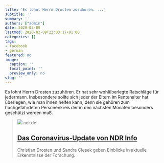 ```yaml
---
title: 'Es lohnt Herrn Drosten zuzuhören. ...'
subtitle: ''
summary: ''
authors: ["admin"]
date: 2020-03-09
lastmod: 2020-03-09T22:03:17+01:00
categories: []
tags:
- facebook
- german
featured: no
image:
  caption: ''
  focal_point: ''
  preview_only: no
slug: ''
---
```

Es lohnt Herrn Drosten zuzuhören. Er hat sehr wohlüberlegte Ratschläge für jedermann. Insbesondere sollte sich jeder der Eltern im Rentenalter hat überlegen, wie man ihnen helfen kann, denn sie gehören zum hochgefährdeten Personenkreis der in den nächsten Monaten besonders geschützt werden muß.
> [![](https://www.ndr.de/mediathek/podcast4798_v-contentxl.jpg)](https://www.ndr.de/nachrichten/info/podcast4684.html)
> ndr.de
> ## [Das Coronavirus-Update von NDR Info ](https://www.ndr.de/nachrichten/info/podcast4684.html)
>
>Christian Drosten und Sandra Ciesek geben Einblicke in aktuelle Erkenntnisse der Forschung.



